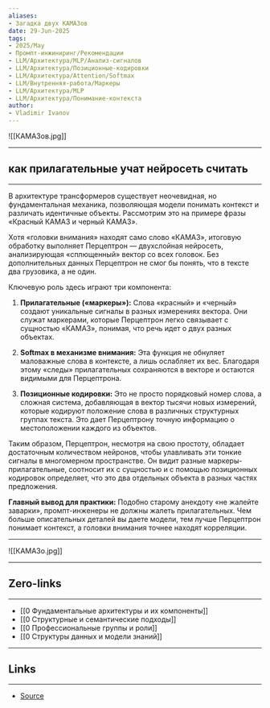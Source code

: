 ```yaml
---
aliases: 
- Загадка двух КАМАЗов 
date: 29-Jun-2025
tags:
- 2025/May
- Промпт-инжиниринг/Рекомендации
- LLM/Архитектура/MLP/Анализ-сигналов
- LLM/Архитектура/Позиционные-кодировки
- LLM/Архитектура/Attention/Softmax
- LLM/Внутренняя-работа/Маркеры
- LLM/Архитектура/MLP
- LLM/Архитектура/Понимание-контекста
author:
- Vladimir Ivanov
---
```

![[КАМАЗов.jpg]]

-----
##  **как прилагательные учат нейросеть считать**
-----
В архитектуре трансформеров существует неочевидная, но фундаментальная механика, позволяющая модели понимать контекст и различать идентичные объекты. Рассмотрим это на примере фразы «Красный КАМАЗ и черный КАМАЗ».

Хотя «головки внимания» находят само слово «КАМАЗ», итоговую обработку выполняет Перцептрон — двухслойная нейросеть, анализирующая «сплющенный» вектор со всех головок. Без дополнительных данных Перцептрон не смог бы понять, что в тексте два грузовика, а не один.

Ключевую роль здесь играют три компонента:

1. **Прилагательные («маркеры»):** Слова «красный» и «черный» создают уникальные сигналы в разных измерениях вектора. Они служат маркерами, которые Перцептрон легко связывает с сущностью «КАМАЗ», понимая, что речь идет о двух разных объектах.
    
2. **Softmax в механизме внимания:** Эта функция не обнуляет маловажные слова в контексте, а лишь ослабляет их вес. Благодаря этому «следы» прилагательных сохраняются в векторе и остаются видимыми для Перцептрона.
    
3. **Позиционные кодировки:** Это не просто порядковый номер слова, а сложная система, добавляющая в вектор тысячи новых измерений, которые кодируют положение слова в различных структурных группах текста. Это дает Перцептрону точную информацию о местоположении каждого из объектов.
    

Таким образом, Перцептрон, несмотря на свою простоту, обладает достаточным количеством нейронов, чтобы улавливать эти тонкие сигналы в многомерном пространстве. Он видит разные маркеры-прилагательные, соотносит их с сущностью и с помощью позиционных кодировок определяет, что это два отдельных объекта в разных частях предложения.

**Главный вывод для практики:** Подобно старому анекдоту «не жалейте заварки», промпт-инженеры не должны жалеть прилагательных. Чем больше описательных деталей вы даете модели, тем лучше Перцептрон понимает контекст, а головки внимания точнее находят корреляции.


----
![[КАМАЗо.jpg]]

---
## Zero-links
---
- [[0 Фундаментальные архитектуры и их компоненты]]
- [[0 Структурные и семантические подходы]]
- [[0 Профессиональные группы и роли]]
- [[0 Структуры данных и модели знаний]]

---
## Links
---
- [Source](https://t.me/turboproject/1656)